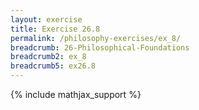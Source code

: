 ```yaml
---
layout: exercise
title: Exercise 26.8
permalink: /philosophy-exercises/ex_8/
breadcrumb: 26-Philosophical-Foundations
breadcrumb2: ex_8
breadcrumb5: ex26.8
---
```


{% include mathjax_support %}

